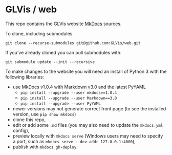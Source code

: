 # GLVis / web

This repo contains the GLVis website [MkDocs](http://www.mkdocs.org/) sources.

To clone, including submodules

```
git clone --recurse-submodules git@github.com:GLVis/web.git
```

If you've already cloned you can pull submodules with:

```
git submodule update --init --recursive
```

To make changes to the website you will need an install of Python 3 with the following libraries:

- use MkDocs v1.0.4 with Markdown v3.0 and the latest PyYAML
  * `pip install --upgrade --user mkdocs==1.0.4`
  * `pip install --upgrade --user Markdown==3.0`
  * `pip install --upgrade --user PyYAML`
- newer versions may not generate correct front page (to see the installed version, use `pip show mkdocs`)
- clone this repo,
- edit or add some `.md` files (you may also need to update the `mkdocs.yml` config),
- preview locally with `mkdocs serve` (Windows users may need to specify a port, such as `mkdocs serve --dev-addr 127.0.0.1:4000`),
- publish with `mkdocs gh-deploy`.
